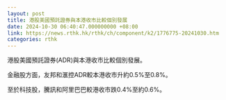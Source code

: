 ```yaml
---
layout: post
title: 港股美國預託證券與本港收市比較個別發展
date: 2024-10-30 06:40:47.000000000 +08:00
link: https://news.rthk.hk/rthk/ch/component/k2/1776775-20241030.htm
categories: rthk
---
```


港股美國預託證券(ADR)與本港收市比較個別發展。

金融股方面，友邦和滙控ADR較本港收市升約0.5%至0.8%。

至於科技股，騰訊和阿里巴巴較港收市跌0.4%至約0.6%。
